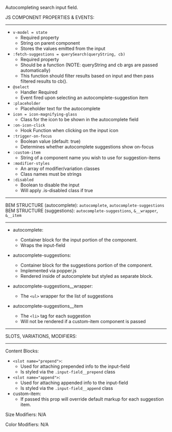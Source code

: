Autocompleting search input field.
 
JS COMPONENT PROPERTIES & EVENTS: 
___

* `v-model = state`
  * Required property 
  * String on parent component   
  * Stores the values emitted from the input  
* `:fetch-suggestions = querySearch(queryString, cb)`
  * Required property
  * Should be a function (NOTE: queryString and cb args are passed automatically) 
  * This function should filter results based on input and then pass filtered results to cb().   
* `@select`
  * Handler Required  
  * Event fired upon selecting an autocomplete-suggestion item 
* `:placeholder`  
  * Placeholder text for the autocomplete      
* `icon = icon-magnifying-glass`
  * Class for the icon to be shown in the autocomplete field 
* `:on-icon-click`
  * Hook Function when clicking on the input icon 
* `:trigger-on-focus`
  * Boolean value (default: true)
  * Determines whether autocomplete suggestions show on-focus 
* `:custom-item`
  * String of a component name you wish to use for suggestion-items
* `:modifier-styles`
  * An array of modifier/variation classes 
  * Class names must be strings 
* `:disabled`
  * Boolean to disable the input
  * Will apply .is-disabled class if true 

___
BEM STRUCTURE (autocomplete): `autocomplete`, `autocomplete-suggestions` 
BEM STRUCTURE (suggestions): `autocomplete-suggestions`, `&__wrapper`, `&__item`
___

* autocomplete:
  * Container block for the input portion of the component.
  * Wraps the input-field  

* autocomplete-suggestions:
  * Container block for the suggestions portion of the component.
  * Implemented via popper.js 
  * Rendered inside of autocomplete but styled as separate block. 

* autocomplete-suggestions__wrapper: 
  * The `<ul>` wrapper for the list of suggestions 

* autocomplete-suggestions__item 
  * The `<li>` tag for each suggestion 
  * Will not be rendered if a custom-item component is passed

___
SLOTS, VARIATIONS, MODIFIERS:
___

Content Blocks: 
* `<slot name="prepend">`:
  * Used for attaching prepended info to the input-field  
  * Is styled via the `.input-field__prepend` class 
* `<slot name="append">`:
  * Used for attaching appended info to the input-field  
  * Is styled via the `.input-field__append` class 
* custom-item: 
  * If passed this prop will override default markup for each suggestion item. 
 
Size Modifiers: N/A 

Color Modifiers: N/A





